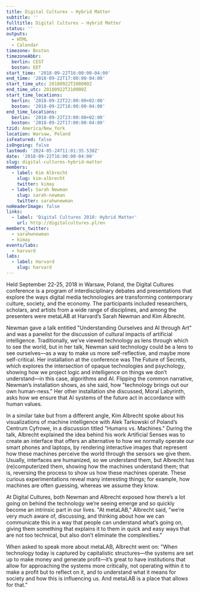```yaml
---
title: Digital Cultures – Hybrid Matter
subtitle: ''
fulltitle: Digital Cultures – Hybrid Matter
status: ''
outputs:
  - HTML
  - Calendar
timezone: Boston
timezoneAbbr:
  berlin: CEST
  boston: EDT
start_time: '2018-09-22T16:00:00-04:00'
end_time: '2018-09-22T17:00:00-04:00'
start_time_utc: 20180922T200000Z
end_time_utc: 20180922T210000Z
start_time_locations:
  berlin: '2018-09-22T22:00:00+02:00'
  boston: '2018-09-22T16:00:00-04:00'
end_time_locations:
  berlin: '2018-09-22T23:00:00+02:00'
  boston: '2018-09-22T17:00:00-04:00'
tzid: America/New_York
location: Warsaw, Poland
isFeatured: false
isOngoing: false
lastmod: '2024-05-24T11:01:35.538Z'
date: '2018-09-22T16:00:00-04:00'
slug: digital-cultures-hybrid-matter
members:
  - label: Kim Albrecht
    slug: kim-albrecht
    twitter: kimay
  - label: Sarah Newman
    slug: sarah-newman
    twitter: sarahwnewman
noHeaderImage: false
links:
  - label: 'Digital Cultures 2018: Hybrid Matter'
    url: http://digitalcultures.pl/en
members_twitter:
  - sarahwnewman
  - kimay
events/labs:
  - harvard
labs:
  - label: Harvard
    slug: harvard
---
```

Held September 22-25, 2018 in Warsaw, Poland, the Digital Cultures conference is a program of interdisciplinary debates and presentations that explore the ways digital media technologies are transforming contemporary culture, society, and the economy. The participants included researchers, scholars, and artists from a wide range of disciplines, and among the presenters were metaLAB at Harvard’s Sarah Newman and Kim Albrecht.

Newman gave a talk entitled "Understanding Ourselves and AI through Art" and was a panelist for the discussion of cultural impacts of artificial intelligence. Traditionally, we’ve viewed technology as lens through which to see the world, but in her talk, Newman said technology could be a lens to see ourselves—as a way to make us more self-reflective, and maybe more self-critical. Her installation at the conference was The Future of Secrets, which explores the intersection of opaque technologies and psychology, showing how we project logic and intelligence on things we don’t understand—in this case, algorithms and AI. Flipping the common narrative, Newman’s installation shows, as she said, how "technology brings out our own human-ness." Her other installation she discussed, Moral Labyrinth, asks how we ensure that AI systems of the future act in accordance with human values.

In a similar take but from a different angle, Kim Albrecht spoke about his visualizations of machine intelligence with Alek Tarkowski of Poland’s Centrum Cyfrowe, in a discussion titled "Humans vs. Machines." During the talk, Albrecht explained the idea behind his work Artificial Senses was to create an interface that offers an alternative to how we normally operate our smart phones and laptops, by rendering interactive images that represent how these machines perceive the world through the sensors we give them. Usually, interfaces are humanized, so we understand them, but Albrecht has (re)computerized them, showing how the machines understand them; that is, reversing the process to show us how these machines operate. These curious experimentations reveal many interesting things; for example, how machines are often guessing, whereas we assume they know.

At Digital Cultures, both Newman and Albrecht exposed how there’s a lot going on behind the technology we’re seeing emerge and so quickly become an intrinsic part in our lives. "At metaLAB," Albrecht said, "we’re very much aware of, discussing, and thinking about how we can communicate this in a way that people can understand what’s going on, giving them something that explains it to them in quick and easy ways that are not too technical, but also don’t eliminate the complexities."

When asked to speak more about metaLAB, Albrecht went on: "When technology today is captured by capitalistic structures—the systems are set up to make money and generate profit—it’s great to have institutions that allow for approaching the systems more critically, not operating within it to make a profit but to reflect on it, and to understand what it means for society and how this is influencing us. And metaLAB is a place that allows for that."